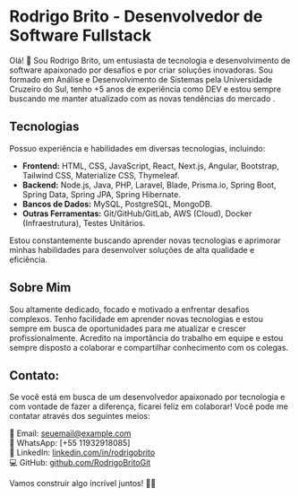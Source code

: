 # Rodrigo Brito - Desenvolvedor de Software Fullstack

Olá! 👋 Sou Rodrigo Brito, um entusiasta de tecnologia e desenvolvimento de software apaixonado por desafios e por criar soluções inovadoras. Sou formado em Análise e Desenvolvimento de Sistemas pela Universidade Cruzeiro do Sul, tenho +5 anos de experiência como DEV e estou sempre buscando me manter atualizado com as novas tendências do mercado .

## Tecnologias

Possuo experiência e habilidades em diversas tecnologias, incluindo:

- **Frontend:** HTML, CSS, JavaScript, React, Next.js, Angular, Bootstrap, Tailwind CSS, Materialize CSS, Thymeleaf.
- **Backend:** Node.js, Java, PHP, Laravel, Blade, Prisma.io, Spring Boot, Spring Data, Spring JPA, Spring Hibernate.
- **Bancos de Dados:** MySQL, PostgreSQL, MongoDB.
- **Outras Ferramentas:** Git/GitHub/GitLab, AWS (Cloud), Docker (Infraestrutura), Testes Unitários.

Estou constantemente buscando aprender novas tecnologias e aprimorar minhas habilidades para desenvolver soluções de alta qualidade e eficiência.

## Sobre Mim

Sou altamente dedicado, focado e motivado a enfrentar desafios complexos. Tenho facilidade em aprender novas tecnologias e estou sempre em busca de oportunidades para me atualizar e crescer profissionalmente. Acredito na importância do trabalho em equipe e estou sempre disposto a colaborar e compartilhar conhecimento com os colegas.

## Contato: ##
Se você está em busca de um desenvolvedor apaixonado por tecnologia e com vontade de fazer a diferença, ficarei feliz em colaborar! Você pode me contatar através dos seguintes meios:

📧 Email: [seuemail@example.com](mailto:rodrigodossantosbrito@hotmail.com)  
📱 WhatsApp: [+55 11932918085]  
🔗 LinkedIn: [linkedin.com/in/rodrigobrito](https://www.linkedin.com/in/rodrigo-brito-19bb54136/)  
💻 GitHub: [github.com/RodrigoBritoGit](https://github.com/RodrigoBritoGit)

Vamos construir algo incrível juntos! 🌟😊
